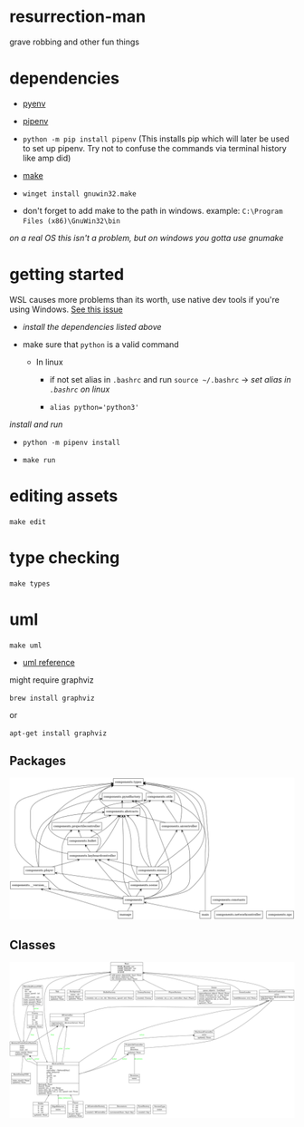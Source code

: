 # resurrection-man
grave robbing and other fun things

# dependencies
- [pyenv](https://github.com/pyenv/pyenv#automatic-installer)

- [pipenv](https://pipenv.pypa.io/en/latest/)

- `python -m pip install pipenv`
(This installs pip which will later be used to set up pipenv. Try not to confuse the commands via terminal history like amp did)

- [make](https://www.technewstoday.com/install-and-use-make-in-windows/)

- `winget install gnuwin32.make`

- don't forget to add make to the path in windows. example: `C:\Program Files (x86)\GnuWin32\bin`

*on a real OS this isn't a problem, but on windows you gotta use gnumake*

# getting started

WSL causes more problems than its worth, use native dev tools if you're using Windows. [See this issue](https://github.com/Murder-Hobo-Interactive/resurrection-man/issues/15)

- *install the dependencies listed above*

- make sure that `python` is a valid command
    - In linux
        - if not set alias in `.bashrc` and run `source ~/.bashrc` ->  *set alias in `.bashrc` on linux*

        - `alias python='python3'`

*install and run*

- `python -m pipenv install`

- `make run`

# editing assets
`make edit`

# type checking
`make types`

# uml
`make uml`

- [uml reference](https://www.visual-paradigm.com/guide/uml-unified-modeling-language/uml-class-diagram-tutorial/)

might require graphviz

`brew install graphviz`

or

`apt-get install graphviz`


## Packages
![packages uml](./packages.png)

## Classes
![classes uml](./classes.png)
